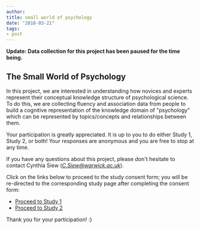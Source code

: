 ```yaml
---
author: 
title: small world of psychology
date: "2018-03-21"
tags:
- post
---
```

**Update: Data collection for this project has been paused for the time being.**        

## The Small World of Psychology

In this project, we are interested in understanding how novices and experts represent their conceptual knowledge structure of psychological science. To do this, we are collecting fluency and association data from people to build a cognitive representation of the knowledge domain of "psychology" which can be represented by topics/concepts and relationships between them.

Your participation is greatly appreciated. It is up to you to do either Study 1, Study 2, or both! Your responses are anonymous and you are free to stop at any time.

If you have any questions about this project, please don't hesitate to contact Cynthia Siew (*C.Siew@warwick.ac.uk*).
     
Click on the links below to proceed to the study consent form; you will be re-directed to the corresponding study page after completing the consent form:

 * [Proceed to Study 1](https://warwickpsych.qualtrics.com/jfe/form/SV_1SV1VhTp93hPxCl)
 * [Proceed to Study 2](https://warwickpsych.qualtrics.com/jfe/form/SV_7WEp4O41dpbIaY5)

Thank you for your participation! :) 

